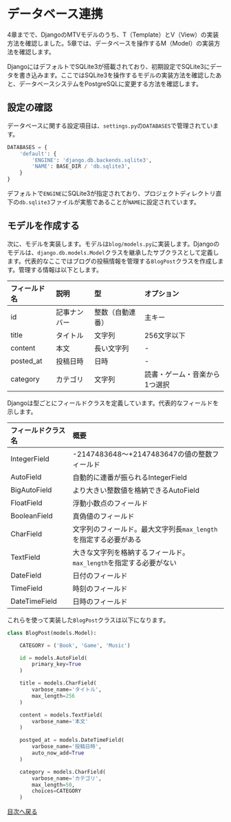 # データベース連携

4章までで、DjangoのMTVモデルのうち、T（Template）とV（View）の実装方法を確認しました。5章では、データベースを操作するM（Model）の実装方法を確認します。

DjangoにはデフォルトでSQLite3が搭載されており、初期設定でSQLite3にデータを書き込みます。ここではSQLite3を操作するモデルの実装方法を確認したあと、データベースシステムをPostgreSQLに変更する方法を確認します。

## 設定の確認

データベースに関する設定項目は、```settings.py```の```DATABASES```で管理されています。

```py
DATABASES = {
    'default': {
        'ENGINE': 'django.db.backends.sqlite3',
        'NAME': BASE_DIR / 'db.sqlite3',
    }
}
```

デフォルトで```ENGINE```にSQLite3が指定されており、プロジェクトディレクトリ直下の```db.sqlite3```ファイルが実態であることが```NAME```に設定されています。

## モデルを作成する

次に、モデルを実装します。モデルは```blog/models.py```に実装します。Djangoのモデルは、```django.db.models.Model```クラスを継承したサブクラスとして定義します。代表的なここではブログの投稿情報を管理する```BlogPost```クラスを作成します。管理する情報は以下とします。

|フィールド名|説明|型|オプション|
|:--|:--|:--|:--|
|id|記事ナンバー|整数（自動連番）|主キー|
|title|タイトル|文字列|256文字以下|
|content|本文|長い文字列|-|
|posted_at|投稿日時|日時|-|
|category|カテゴリ|文字列|読書・ゲーム・音楽から1つ選択|

Djangoは型ごとにフィールドクラスを定義しています。代表的なフィールドを示します。

|フィールドクラス名|概要|
|:--|:--|
|IntegerField|-2147483648～+2147483647の値の整数フィールド|
|AutoField|自動的に連番が振られるIntegerField|
|BigAutoField|より大きい整数値を格納できるAutoField|
|FloatField|浮動小数点のフィールド|
|BooleanField|真偽値のフィールド|
|CharField|文字列のフィールド。最大文字列長```max_length```を指定する必要がある|
|TextField|大きな文字列を格納するフィールド。```max_length```を指定する必要がない|
|DateField|日付のフィールド|
|TimeField|時刻のフィールド|
|DateTimeField|日時のフィールド|

これらを使って実装した```BlogPost```クラスは以下になります。

```py
class BlogPost(models.Model):

    CATEGORY = ('Book', 'Game', 'Music')

    id = models.AutoField(
        primary_key=True
    )

    title = models.CharField(
        varbose_name='タイトル',
        max_length=256
    )

    content = models.TextField(
        varbose_name='本文'
    )

    postged_at = models.DateTimeField(
        varbose_name='投稿日時',
        auto_now_add=True
    )

    category = models.CharField(
        varbose_name='カテゴリ',
        max_length=50,
        choices=CATEGORY
    )
```




[目次へ戻る](https://github.com/JuvenileTalk9/Django)
